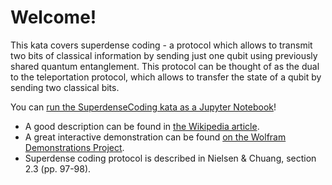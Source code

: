 # Welcome!

This kata covers superdense coding - a protocol which allows to transmit two bits of classical information by sending just one qubit using previously shared quantum entanglement. This protocol can be thought of as the dual to the teleportation protocol, which allows to transfer the state of a qubit by sending two classical bits.

You can [run the SuperdenseCoding kata as a Jupyter Notebook](https://mybinder.org/v2/gh/Microsoft/QuantumKatas/master?filepath=SuperdenseCoding%2FSuperdenseCoding.ipynb)!

 - A good description can be found in [the Wikipedia article](https://en.wikipedia.org/wiki/Superdense_coding).
 - A great interactive demonstration can be found [on the Wolfram Demonstrations Project](http://demonstrations.wolfram.com/SuperdenseCoding/).
 - Superdense coding protocol is described in Nielsen & Chuang, section 2.3 (pp. 97-98).

